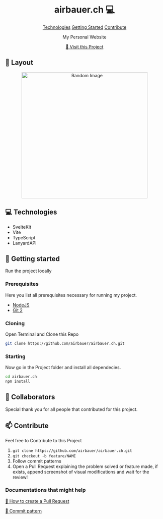                   
 
<h1 align="center" style="font-weight: bold;">airbauer.ch 💻</h1>

<p align="center">
<a href="#tech">Technologies</a>
<a href="#started">Getting Started</a>
<a href="#contribute">Contribute</a> 
</p>


<p align="center">My Personal Website</p>


<p align="center">
<a href="https://github.com/airbauer/airbauer.ch">📱 Visit this Project</a>
</p>
 
<h2 id="layout">🎨 Layout</h2>

<p align="center">

<img src="https://imgur.com/0ILG4FC" alt="Random Image" width="400px">
</p>
 
<h2 id="technologies">💻 Technologies</h2>

- SvelteKit
- Vite
- TypeScript
- LanyardAPI
 
<h2 id="started">🚀 Getting started</h2>

Run the project locally
 
<h3>Prerequisites</h3>

Here you list all prerequisites necessary for running my project. 

- [NodeJS](https://github.com/)
- [Git 2](https://github.com)
 
<h3>Cloning</h3>

Open Terminal and Clone this Repo

```bash
git clone https://github.com/airbauer/airbauer.ch.git
```
 
<h3>Starting</h3>

Now go in the Project folder and install all dependecies.

```bash
cd airbauer.ch
npm install
```
 
<h2 id="colab">🤝 Collaborators</h2>

<p>Special thank you for all people that contributed for this project.</p>
<table>
<tr>
 
<h2 id="contribute">📫 Contribute</h2>

Feel free to Contribute to this Project

1. `git clone https://github.com/airbauer/airbauer.ch.git`
2. `git checkout -b feature/NAME`
3. Follow commit patterns
4. Open a Pull Request explaining the problem solved or feature made, if exists, append screenshot of visual modifications and wait for the review!
 
<h3>Documentations that might help</h3>

[📝 How to create a Pull Request](https://www.atlassian.com/br/git/tutorials/making-a-pull-request)

[💾 Commit pattern](https://gist.github.com/joshbuchea/6f47e86d2510bce28f8e7f42ae84c716)
